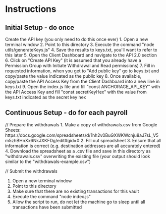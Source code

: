 <h1>Instructions</h1>

<h2>Initial Setup - do once</h2>
Create the API key (you only need to do this once ever)
1. Open a new terminal window
2. Point to this directory
3. Execute the command "node utils/generateKeys.js"
4. Save the results to keys.txt, you'll want to refer to this later
5. Open the Client Dashboard and navigate to the API 2.0 section
6. Click on "Create API Key" (it is assumed that you already have a Permission Group with Initiate Withdrawal and Read permissions)
7. Fill in requested information, when you get to "Add public key" go to keys.txt and copy/paste the value indicated as the public key
8. Once available, copy/paste the API Access Key from the Client Dashboard into a new line in keys.txt
9. Open the index.js file and fill "const ANCHORAGE_API_KEY" with the API Access Key and fill "const secretKeyHex" with the value from keys.txt indicated as the secret key hex

<h2>Continuous Setup - do for each payroll</h2>
// Prepare the withdrawals
1. Make a copy of withdrawals.csv from Google Sheets: https://docs.google.com/spreadsheets/d/1hh2v0BuGXWKWcnju8aJ7sL_V5m5zhBHnXx6NkJXKFDg/edit#gid=0
2. Fill out spreadsheet
3. Ensure that all information is correct (e.g. destination addresses are all accurately entered)
4. Download the spreadsheet as a .csv file and save in this directory as "withdrawals.csv" overwriting the existing file (your output should look similar to the "withdrawals-example.csv")

// Submit the withdrawals
1. Open a new terminal window
2. Point to this directory
3. Make sure that there are no existing transactions for this vault
3. Execute the command "node index.js"
4. Allow the script to run, do not let the machine go to sleep until all transactions have been submitted
